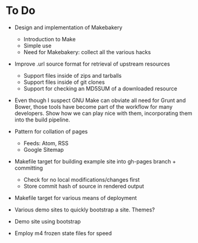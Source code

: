 # To Do

- Design and implementation of Makebakery
    - Introduction to Make 
    - Simple use
    - Need for Makebakery: collect all the various hacks

- Improve .url source format for retrieval of upstream resources
    - Support files inside of zips and tarballs
    - Support files inside of git clones
    - Support for checking an MD5SUM of a downloaded resource
- Even though I suspect GNU Make can obviate all need for Grunt and Bower, those tools have become part of the workflow for many developers. Show how we can play nice with them, incorporating them into the build pipeline.
- Pattern for collation of pages
    - Feeds: Atom, RSS
    - Google Sitemap
- Makefile target for building example site into gh-pages branch + committing
    - Check for no local modifications/changes first
    - Store commit hash of source in rendered output
- Makefile target for various means of deployment
- Various demo sites to quickly bootstrap a site. Themes?
- Demo site using bootstrap
- Employ m4 frozen state files for speed
